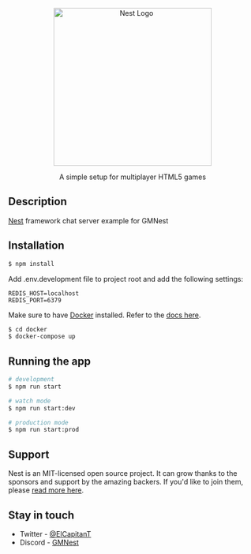 <p align="center">
  <a href="http://nestjs.com/" target="blank"><img src="https://nestjs.com/img/logo_text.svg" width="320" alt="Nest Logo" /></a>
</p>

[circleci-image]: https://img.shields.io/circleci/build/github/nestjs/nest/master?token=abc123def456
[circleci-url]: https://circleci.com/gh/nestjs/nest

  <p align="center">A simple setup for multiplayer HTML5 games</p>

  <!--[![Backers on Open Collective](https://opencollective.com/nest/backers/badge.svg)](https://opencollective.com/nest#backer)
  [![Sponsors on Open Collective](https://opencollective.com/nest/sponsors/badge.svg)](https://opencollective.com/nest#sponsor)-->

## Description

[Nest](https://github.com/nestjs/nest) framework chat server example for GMNest

## Installation

```bash
$ npm install
```

Add .env.development file to project root and add the following settings:

```
REDIS_HOST=localhost
REDIS_PORT=6379
```

Make sure to have [Docker](https://www.docker.com/) installed. Refer to the [docs here](https://docs.docker.com/get-docker/).

```bash
$ cd docker
$ docker-compose up 
```

## Running the app

```bash
# development
$ npm run start

# watch mode
$ npm run start:dev

# production mode
$ npm run start:prod
```

## Support

Nest is an MIT-licensed open source project. It can grow thanks to the sponsors and support by the amazing backers. If you'd like to join them, please [read more here](https://docs.nestjs.com/support).

## Stay in touch

- Twitter - [@ElCapitanT](https://twitter.com/ElCapitanT)
- Discord - [GMNest](https://discord.gg/Ass6FYuc2G)
